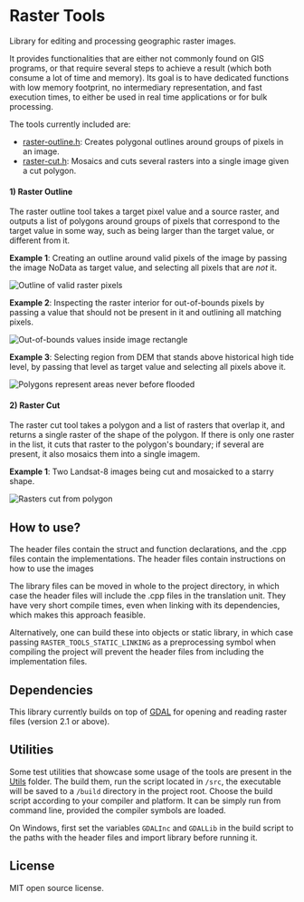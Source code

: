 # Raster Tools

Library for editing and processing geographic raster images.

It provides functionalities that are either not commonly found on GIS programs, or that require several steps to achieve a result (which both consume a lot of time and memory). Its goal is to have dedicated functions with low memory footprint, no intermediary representation, and fast execution times, to either be used in real time applications or for bulk processing.

The tools currently included are:

* [raster-outline.h](src/raster-outline.h): Creates polygonal outlines around groups of pixels in an image.
* [raster-cut.h](src/raster-cut.h): Mosaics and cuts several rasters into a single image given a cut polygon.

#### 1) Raster Outline
The raster outline tool takes a target pixel value and a source raster, and outputs a list of polygons around groups of pixels that correspond to the target value in some way, such as being larger than the target value, or different from it.

**Example 1**: Creating an outline around valid pixels of the image by passing the image NoData as target value, and selecting all pixels that are *not* it.

![Outline of valid raster pixels](https://github.com/robertofig/RasterTools/blob/master/docs/outline-1.png?raw=true)

**Example 2**: Inspecting the raster interior for out-of-bounds pixels by passing a value that should not be present in it and outlining all matching pixels.

![Out-of-bounds values inside image rectangle](https://github.com/robertofig/RasterTools/blob/master/docs/outline-2.PNG?raw=true)

**Example 3**: Selecting region from DEM that stands above historical high tide level, by passing that level as target value and selecting all pixels above it.

![Polygons represent areas never before flooded](https://github.com/robertofig/RasterTools/blob/master/docs/outline-3.PNG?raw=true)

#### 2) Raster Cut

The raster cut tool takes a polygon and a list of rasters that overlap it, and returns a single raster of the shape of the polygon. If there is only one raster in the list, it cuts that raster to the polygon's boundary; if several are present, it also mosaics them into a single imagem.

**Example 1**: Two Landsat-8 images being cut and mosaicked to a starry shape.

![Rasters cut from polygon](https://github.com/robertofig/RasterTools/blob/master/docs/cut-1.png?raw=true)

## How to use?

The header files contain the struct and function declarations, and the .cpp files contain the implementations. The header files contain instructions on how to use the images

The library files can be moved in whole to the project directory, in which case the header files will include the .cpp files in the translation unit. They have very short compile times, even when linking with its dependencies, which makes this approach feasible.

Alternatively, one can build these into objects or static library, in which case passing `RASTER_TOOLS_STATIC_LINKING` as a preprocessing symbol when compiling the project will prevent the header files from including the implementation files.

## Dependencies

This library currently builds on top of [GDAL](https://github.com/OSGeo/gdal) for opening and reading raster files (version 2.1 or above). 

## Utilities

Some test utilities that showcase some usage of the tools are present in the [Utils](https://github.com/robertofig/RasterTools/utils) folder. The build them, run the script located in `/src`, the executable will be saved to a `/build` directory in the project root. Choose the build script according to your compiler and platform. It can be simply run from command line, provided the compiler symbols are loaded.

On Windows, first set the variables `GDALInc` and `GDALLib` in the build script to the paths with the header files and import library before running it.

## License

MIT open source license.